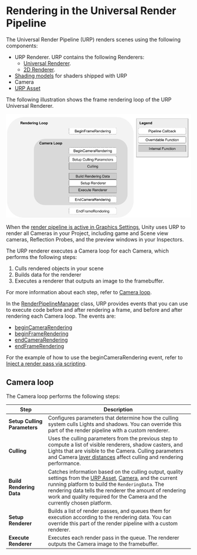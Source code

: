 # Rendering in the Universal Render Pipeline

The Universal Render Pipeline (URP) renders scenes using the following components:

* URP Renderer. URP contains the following Renderers:
    * [Universal Renderer](urp-universal-renderer.md).
    * [2D Renderer](Setup.md#2d-renderer-setup).
* [Shading models](shading-model.md) for shaders shipped with URP
* Camera
* [URP Asset](universalrp-asset.md)

The following illustration shows the frame rendering loop of the URP Universal Renderer.

![URP Universal Renderer, Forward Rendering Path](Images/Graphics/Rendering_Flowchart.png)

When the [render pipeline is active in Graphics Settings](InstallURPIntoAProject.md), Unity uses URP to render all Cameras in your Project, including game and Scene view cameras, Reflection Probes, and the preview windows in your Inspectors.

The URP renderer executes a Camera loop for each Camera, which performs the following steps:

1. Culls rendered objects in your scene
2. Builds data for the renderer
3. Executes a renderer that outputs an image to the framebuffer.

For more information about each step, refer to [Camera loop](#camera-loop).

In the [RenderPipelineManager](https://docs.unity3d.com/ScriptReference/Rendering.RenderPipelineManager.html) class, URP provides events that you can use to execute code before and after rendering a frame, and before and after rendering each Camera loop. The events are:

* [beginCameraRendering](https://docs.unity3d.com/ScriptReference/Rendering.RenderPipelineManager-beginCameraRendering.html)
* [beginFrameRendering](https://docs.unity3d.com/ScriptReference/Rendering.RenderPipelineManager-beginFrameRendering.html)
* [endCameraRendering](https://docs.unity3d.com/ScriptReference/Rendering.RenderPipelineManager-endCameraRendering.html)
* [endFrameRendering](https://docs.unity3d.com/ScriptReference/Rendering.RenderPipelineManager-endFrameRendering.html)

For the example of how to use the beginCameraRendering event, refer to [Inject a render pass via scripting](./customize/inject-render-pass-via-script.md).

## Camera loop

The Camera loop performs the following steps:

| Step                         | Description                                                  |
| ---------------------------- | ------------------------------------------------------------ |
| **Setup Culling Parameters** | Configures parameters that determine how the culling system culls Lights and shadows. You can override this part of the render pipeline with a custom renderer. |
| **Culling**                  | Uses the culling parameters from the previous step to compute a list of visible renderers, shadow casters, and Lights that are visible to the Camera. Culling parameters and Camera [layer distances](https://docs.unity3d.com/ScriptReference/Camera-layerCullDistances.html) affect culling and rendering performance. |
| **Build Rendering Data**     | Catches information based on the culling output, quality settings from the [URP Asset](universalrp-asset.md), [Camera](cameras.md), and the current running platform to build the `RenderingData`. The rendering data tells the renderer the amount of rendering work and quality required for the Camera and the currently chosen platform. |
| **Setup Renderer**           | Builds a list of render passes, and queues them for execution according to the rendering data. You can override this part of the render pipeline with a custom renderer. |
| **Execute Renderer**         | Executes each render pass in the queue. The renderer outputs the Camera image to the framebuffer. |
